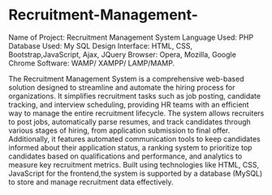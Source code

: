 # Recruitment-Management-
Name of Project:    Recruitment Management System
Language Used:      PHP
Database Used:      My SQL
Design Interface:   HTML, CSS, Bootstrap,JavaScript, Ajax, JQuery
Browser:            Opera, Mozilla, Google Chrome 
Software:           WAMP/ XAMPP/ LAMP/MAMP.

The Recruitment Management System is a comprehensive web-based solution designed to streamline and automate the hiring process for organizations. It simplifies recruitment tasks such as job posting, candidate tracking, and interview scheduling, providing HR teams with an efficient way to manage the entire recruitment lifecycle. The system allows recruiters to post jobs, automatically parse resumes, and track candidates through various stages of hiring, from application submission to final offer. Additionally, it features automated communication tools to keep candidates informed about their application status, a ranking system to prioritize top candidates based on qualifications and performance, and analytics to measure key recruitment metrics. Built using technologies like HTML, CSS, JavaScript  for the frontend,the system is supported by a database (MySQL) to store and manage recruitment data effectively.
